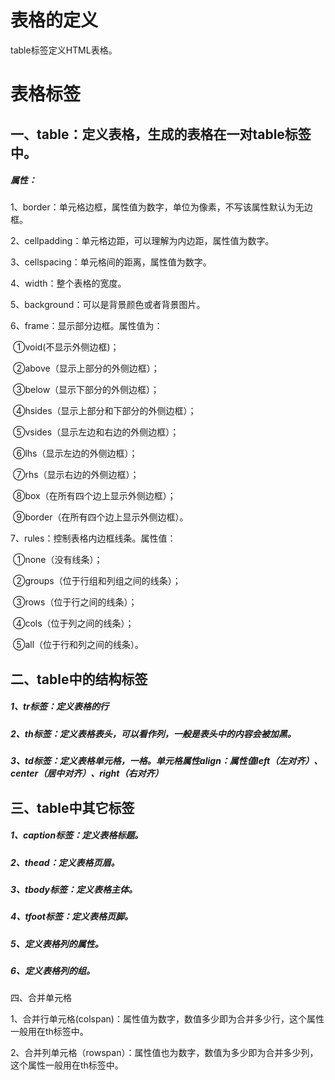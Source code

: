 # 表格的定义

table标签定义HTML表格。

# 表格标签

## 一、table：定义表格，生成的表格在一对table标签中。

##### 属性：

1、border：单元格边框，属性值为数字，单位为像素，不写该属性默认为无边框。

2、cellpadding：单元格边距，可以理解为内边距，属性值为数字。

3、cellspacing：单元格间的距离，属性值为数字。

4、width：整个表格的宽度。

5、background：可以是背景颜色或者背景图片。

6、frame：显示部分边框。属性值为：

​		①void(不显示外侧边框)；

​		②above（显示上部分的外侧边框）；

​		③below（显示下部分的外侧边框）；

​		④hsides（显示上部分和下部分的外侧边框）；

​		⑤vsides（显示左边和右边的外侧边框）；

​		⑥lhs（显示左边的外侧边框）；

​		⑦rhs（显示右边的外侧边框）；

​		⑧box（在所有四个边上显示外侧边框）；

​		⑨border（在所有四个边上显示外侧边框）。

7、rules：控制表格内边框线条。属性值：

​		①none（没有线条）；

​		②groups（位于行组和列组之间的线条）；

​		③rows（位于行之间的线条）；

​		④cols（位于列之间的线条）；

​		⑤all（位于行和列之间的线条）。

## 二、table中的结构标签

##### 1、tr标签：定义表格的行

##### 2、th标签：定义表格表头，可以看作列，一般是表头中的内容会被加黑。

##### 3、td标签：定义表格单元格，一格。单元格属性align：属性值left（左对齐）、center（居中对齐）、right（右对齐）

## 三、table中其它标签

##### 1、caption标签：定义表格标题。

##### 2、thead：定义表格页眉。

##### 3、tbody标签：定义表格主体。

##### 4、tfoot标签：定义表格页脚。

##### 5、定义表格列的属性。

##### 6、定义表格列的组。

四、合并单元格

​	1、合并行单元格(colspan)：属性值为数字，数值多少即为合并多少行，这个属性一般用在th标签中。

​	2、合并列单元格（rowspan）：属性值也为数字，数值为多少即为合并多少列，这个属性一般用在th标签中。